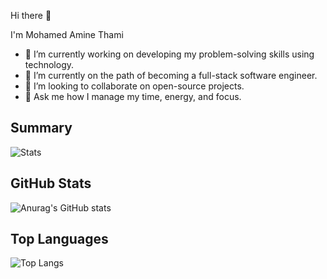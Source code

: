 Hi there 👋 

I'm Mohamed Amine Thami

- 🔭 I’m currently working on developing my problem-solving skills using technology.
- 🌱 I’m currently on the path of becoming a full-stack software engineer.
- 👯 I’m looking to collaborate on open-source projects.
- 💬 Ask me how I manage my time, energy, and focus.

## Summary

![Stats](http://github-profile-summary-cards.vercel.app/api/cards/profile-details?username=vergilx6x&theme=github_dark)

## GitHub Stats

![Anurag's GitHub stats](https://github-readme-stats.vercel.app/api?username=vergilx6x&show_icons=true&theme=radical)

## Top Languages

![Top Langs](https://github-readme-stats.vercel.app/api/top-langs/?username=vergilx6x&layout=compact)



